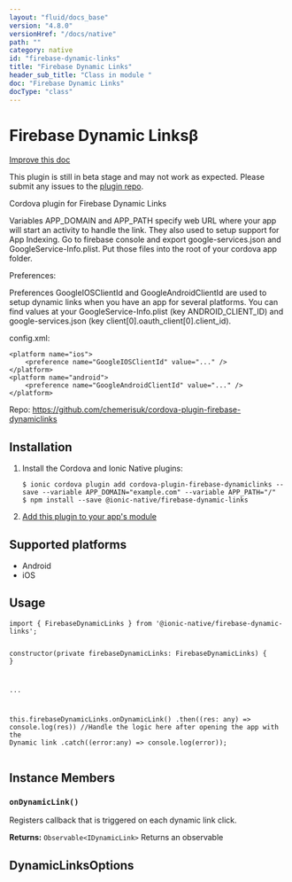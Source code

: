 ```yaml
---
layout: "fluid/docs_base"
version: "4.8.0"
versionHref: "/docs/native"
path: ""
category: native
id: "firebase-dynamic-links"
title: "Firebase Dynamic Links"
header_sub_title: "Class in module "
doc: "Firebase Dynamic Links"
docType: "class"
---
```


<h1 class="api-title">Firebase Dynamic Links<span class="beta" title="beta">&beta;</span></h1>

<a class="improve-v2-docs" href="http://github.com/ionic-team/ionic-native/edit/master/src/@ionic-native/plugins/firebase-dynamic-links/index.ts#L7">
  Improve this doc
</a>




<p class="beta-notice">
  This plugin is still in beta stage and may not work as expected. Please
  submit any issues to the <a target="_blank"
  href="https://github.com/chemerisuk/cordova-plugin-firebase-dynamiclinks/issues">plugin repo</a>.
</p>




<p>Cordova plugin for Firebase Dynamic Links</p>
<p>Variables APP_DOMAIN and APP_PATH specify web URL where your app will start an activity to handle the link. They also used to setup support for App Indexing.
Go to firebase console and export google-services.json and GoogleService-Info.plist. Put those files into the root of your cordova app folder.</p>
<p>Preferences:</p>
<p>Preferences GoogleIOSClientId and GoogleAndroidClientId are used to setup dynamic links when you have an app for several platforms.
You can find values at your GoogleService-Info.plist (key ANDROID_CLIENT_ID) and google-services.json (key client[0].oauth_client[0].client_id).</p>
<p>config.xml:</p>
<pre><code class="lang-xml">&lt;platform name=&quot;ios&quot;&gt;
    &lt;preference name=&quot;GoogleIOSClientId&quot; value=&quot;...&quot; /&gt;
&lt;/platform&gt;
&lt;platform name=&quot;android&quot;&gt;
    &lt;preference name=&quot;GoogleAndroidClientId&quot; value=&quot;...&quot; /&gt;
&lt;/platform&gt;
</code></pre>


<p>Repo:
  <a href="https://github.com/chemerisuk/cordova-plugin-firebase-dynamiclinks">
    https://github.com/chemerisuk/cordova-plugin-firebase-dynamiclinks
  </a>
</p>


<h2><a class="anchor" name="installation" href="#installation"></a>Installation</h2>
<ol class="installation">
  <li>Install the Cordova and Ionic Native plugins:<br>
    <pre><code class="nohighlight">$ ionic cordova plugin add cordova-plugin-firebase-dynamiclinks --save --variable APP_DOMAIN="example.com" --variable APP_PATH="/"
$ npm install --save @ionic-native/firebase-dynamic-links
</code></pre>
  </li>
  <li><a href="https://ionicframework.com/docs/native/#Add_Plugins_to_Your_App_Module">Add this plugin to your app's module</a></li>
</ol>



<h2><a class="anchor" name="platforms" href="#platforms"></a>Supported platforms</h2>
<ul>
  <li>Android</li><li>iOS</li>
</ul>






<h2><a class="anchor" name="usage" href="#usage"></a>Usage</h2>
<pre><code class="lang-typescript">import { FirebaseDynamicLinks } from &#39;@ionic-native/firebase-dynamic-links&#39;;


constructor(private firebaseDynamicLinks: FirebaseDynamicLinks) { }

...

this.firebaseDynamicLinks.onDynamicLink()
  .then((res: any) =&gt; console.log(res)) //Handle the logic here after opening the app with the Dynamic link
  .catch((error:any) =&gt; console.log(error));
</code></pre>








<h2><a class="anchor" name="instance-members" href="#instance-members"></a>Instance Members</h2>
<h3><a class="anchor" name="onDynamicLink" href="#onDynamicLink"></a><code>onDynamicLink()</code></h3>




Registers callback that is triggered on each dynamic link click.


<div class="return-value" markdown="1">
  <i class="icon ion-arrow-return-left"></i>
  <b>Returns:</b> <code>Observable&lt;IDynamicLink&gt;</code> Returns an observable
</div>





<h2><a class="anchor" name="DynamicLinksOptions" href="#DynamicLinksOptions"></a>DynamicLinksOptions</h2>





